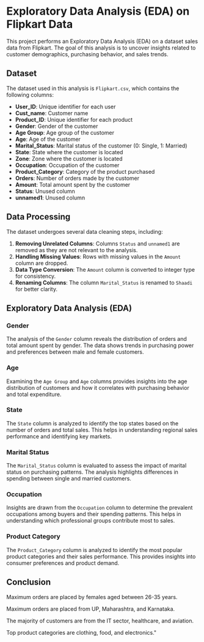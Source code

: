 # Exploratory Data Analysis (EDA) on Flipkart Data

This project performs an Exploratory Data Analysis (EDA) on a dataset sales data from Flipkart. The goal of this analysis is to uncover insights related to customer demographics, purchasing behavior, and sales trends.

## Dataset

The dataset used in this analysis is `Flipkart.csv`, which contains the following columns:

- **User_ID**: Unique identifier for each user
- **Cust_name**: Customer name
- **Product_ID**: Unique identifier for each product
- **Gender**: Gender of the customer
- **Age Group**: Age group of the customer
- **Age**: Age of the customer
- **Marital_Status**: Marital status of the customer (0: Single, 1: Married)
- **State**: State where the customer is located
- **Zone**: Zone where the customer is located
- **Occupation**: Occupation of the customer
- **Product_Category**: Category of the product purchased
- **Orders**: Number of orders made by the customer
- **Amount**: Total amount spent by the customer
- **Status**: Unused column
- **unnamed1**: Unused column

## Data Processing

The dataset undergoes several data cleaning steps, including:

1. **Removing Unrelated Columns**: Columns `Status` and `unnamed1` are removed as they are not relevant to the analysis.
2. **Handling Missing Values**: Rows with missing values in the `Amount` column are dropped.
3. **Data Type Conversion**: The `Amount` column is converted to integer type for consistency.
4. **Renaming Columns**: The column `Marital_Status` is renamed to `Shaadi` for better clarity.

## Exploratory Data Analysis (EDA)

### Gender

The analysis of the `Gender` column reveals the distribution of orders and total amount spent by gender. The data shows trends in purchasing power and preferences between male and female customers.

### Age

Examining the `Age Group` and `Age` columns provides insights into the age distribution of customers and how it correlates with purchasing behavior and total expenditure.

### State

The `State` column is analyzed to identify the top states based on the number of orders and total sales. This helps in understanding regional sales performance and identifying key markets.

### Marital Status

The `Marital_Status` column is evaluated to assess the impact of marital status on purchasing patterns. The analysis highlights differences in spending between single and married customers.

### Occupation

Insights are drawn from the `Occupation` column to determine the prevalent occupations among buyers and their spending patterns. This helps in understanding which professional groups contribute most to sales.

### Product Category

The `Product_Category` column is analyzed to identify the most popular product categories and their sales performance. This provides insights into consumer preferences and product demand.

## Conclusion
Maximum orders are placed by females aged between 26-35 years.

Maximum orders are placed from UP, Maharashtra, and Karnataka.

The majority of customers are from the IT sector, healthcare, and aviation.

Top product categories are clothing, food, and electronics."



